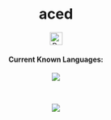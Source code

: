 <h1 align="center">aced</h1>
<a href="https://github.com/realveal"></a>

<p align="center">
  <img height="25" src="https://api.visitorbadge.io/api/VisitorHit?user=realveal&countColorcountColor&countColor=%23006EFF" alt="Profile Views"/>
</p>
<h4 align="center">Current Known Languages:</h5>
<p align="center">
           <img src="https://skillicons.dev/icons?i=js,nodejs,lua"/>
</p>

<br>

<p align="center">
  <img src="https://github-readme-stats.vercel.app/api/?username=resentful1&title_color=674fc9&text_color=9f9f9f&show_icons=true&bg_color=00000000&hide_border=true&icon_color=674fc9&hide_title=true&count_private=true" />
</p>
